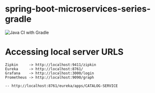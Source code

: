 # spring-boot-microservices-series-gradle
![Java CI with Gradle](https://github.com/rajadilipkolli/spring-boot-microservices-series-gradle/workflows/Java%20CI%20with%20Gradle/badge.svg?branch=master)

# Accessing local server URLS
    Zipkin     -> http://localhost:9411/zipkin
    Eureka     -> http://localhost:8761/
    Grafana    -> http://localhost:3000/login
    Prometheus -> http://localhost:9090/graph

    -- http://localhost:8761/eureka/apps/CATALOG-SERVICE
    